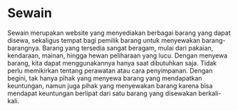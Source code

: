 # Sewain
Sewain merupakan website yang menyediakan berbagai barang yang dapat disewa, sekaligus tempat bagi pemilik barang untuk menyewakan barang-barangnya. Barang yang tersedia sangat beragam, mulai dari pakaian, kendaraan, mainan, hingga hewan peliharaan yang lucu. Dengan menyewa barang, kita dapat menggunakannya hanya saat dibutuhkan saja. Tidak perlu memikirkan tentang perawatan atau cara penyimpanan. Dengan begini, tak hanya pihak yang menyewa barang yang mendapatkan keuntungan, namun juga pihak yang menyewakan barang karena bisa mendapat keuntungan berlipat dari satu barang yang disewakan berkali-kali.

